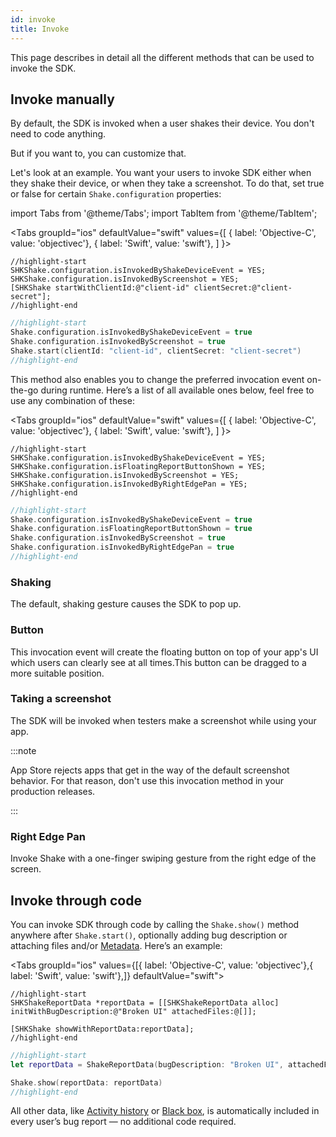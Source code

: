 ```yaml
---
id: invoke
title: Invoke
---
```

This page describes in detail all the different methods that can be used to invoke the SDK.

## Invoke manually
By default, the SDK is invoked when a user shakes their device.
You don't need to code anything.

But if you want to, you can customize that.

Let's look at an example.
You want your users to invoke SDK either when they shake their device, or when they take a screenshot.
To do that, set true or false for certain `Shake.configuration` properties:

import Tabs from '@theme/Tabs';
import TabItem from '@theme/TabItem';

<Tabs
  groupId="ios"
  defaultValue="swift"
  values={[
    { label: 'Objective-C', value: 'objectivec'},
    { label: 'Swift', value: 'swift'},
  ]
}>

<TabItem value="objectivec">

```objc title="AppDelegate.m"
//highlight-start
SHKShake.configuration.isInvokedByShakeDeviceEvent = YES;
SHKShake.configuration.isInvokedByScreenshot = YES;
[SHKShake startWithClientId:@"client-id" clientSecret:@"client-secret"];
//highlight-end
```

</TabItem>

<TabItem value="swift">

```swift title="AppDelegate.swift"
//highlight-start
Shake.configuration.isInvokedByShakeDeviceEvent = true
Shake.configuration.isInvokedByScreenshot = true
Shake.start(clientId: "client-id", clientSecret: "client-secret")
//highlight-end
```

</TabItem>
</Tabs>

This method also enables you to change the preferred invocation event on-the-go during runtime. Here’s a list of all available ones below, feel free to use any combination of these:

<Tabs
groupId="ios"
defaultValue="swift"
values={[
{ label: 'Objective-C', value: 'objectivec'},
{ label: 'Swift', value: 'swift'},
]
}>

<TabItem value="objectivec">

```objc title="AppDelegate.m"
//highlight-start
SHKShake.configuration.isInvokedByShakeDeviceEvent = YES;
SHKShake.configuration.isFloatingReportButtonShown = YES;
SHKShake.configuration.isInvokedByScreenshot = YES;
SHKShake.configuration.isInvokedByRightEdgePan = YES;
//highlight-end
```

</TabItem>

<TabItem value="swift">

```swift title="AppDelegate.swift"
//highlight-start
Shake.configuration.isInvokedByShakeDeviceEvent = true
Shake.configuration.isFloatingReportButtonShown = true
Shake.configuration.isInvokedByScreenshot = true
Shake.configuration.isInvokedByRightEdgePan = true
//highlight-end
```

</TabItem>
</Tabs>

### Shaking
The default, shaking gesture causes the SDK to pop up.

### Button
This invocation event will create the floating button on top of your app's UI which users can clearly see at all times.This button can be dragged to a more suitable position.

### Taking a screenshot
The SDK will be invoked when testers make a screenshot while using your app.

:::note

App Store rejects apps that get in the way of the default screenshot behavior. For that reason, don't use this invocation method in your production releases.

:::

### Right Edge Pan
Invoke Shake with a one-finger swiping gesture from the right edge of the screen.

## Invoke through code
You can invoke SDK through code by calling the `Shake.show()` method anywhere after `Shake.start()`, optionally adding bug description or attaching files and/or [Metadata](ios/metadata.md). Here’s an example:

<Tabs groupId="ios" values={[{ label: 'Objective-C', value: 'objectivec'},{ label: 'Swift', value: 'swift'},]} defaultValue="swift"><TabItem value="objectivec">

```objc title="AppDelegate.m"
//highlight-start
SHKShakeReportData *reportData = [[SHKShakeReportData alloc] initWithBugDescription:@"Broken UI" attachedFiles:@[]];

[SHKShake showWithReportData:reportData]; 
//highlight-end
```

</TabItem><TabItem value="swift">

```swift title="AppDelegate.swift"
//highlight-start
let reportData = ShakeReportData(bugDescription: "Broken UI", attachedFiles: [])

Shake.show(reportData: reportData)
//highlight-end
```

</TabItem></Tabs>

All other data, like [Activity history](ios/activity.md) or [Black box](ios/blackbox.md), is automatically included in every user’s bug report — no additional code required.
